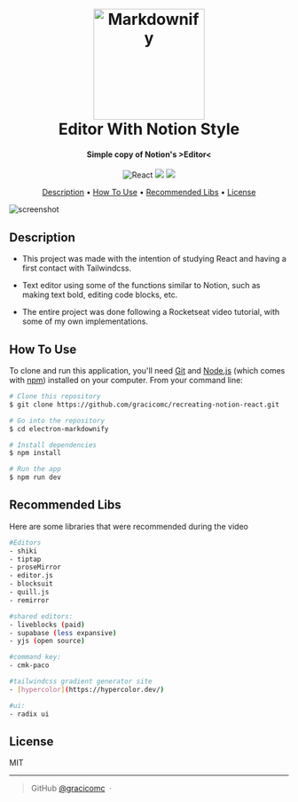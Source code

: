 <h1 align="center">
  <br>
  <img src="https://upload.wikimedia.org/wikipedia/commons/4/45/Notion_app_logo.png" alt="Markdownify" width="200">
  <br>
  Editor With Notion Style
  <br>
</h1>

<h4 align="center">Simple copy of Notion's >Editor<</h4>

<p align="center">
    <img src="https://img.shields.io/badge/React-20232A?style=for-the-badge&logo=react&logoColor=61DAFB"
         alt="React">
           <img src="https://img.shields.io/badge/TypeScript-007ACC?style=for-the-badge&logo=typescript&logoColor=white">
    <img src="https://img.shields.io/badge/Tailwind_CSS-38B2AC?style=for-the-badge&logo=tailwind-css&logoColor=white">
</p>

<p align="center">
  <a href="#key-features">Description</a> •
  <a href="#how-to-use">How To Use</a> •
  <a href="#recommended-libs">Recommended Libs</a> •
  <a href="#license">License</a>
</p>

![screenshot](https://raw.githubusercontent.com/amitmerchant1990/electron-markdownify/master/app/img/markdownify.gif)

## Description

- This project was made with the intention of studying React and having a first contact with Tailwindcss.

- Text editor using some of the functions similar to Notion, such as making text bold, editing code blocks, etc.

- The entire project was done following a Rocketseat video tutorial, with some of my own implementations.

## How To Use

To clone and run this application, you'll need [Git](https://git-scm.com) and [Node.js](https://nodejs.org/en/download/) (which comes with [npm](http://npmjs.com)) installed on your computer. From your command line:

```bash
# Clone this repository
$ git clone https://github.com/gracicomc/recreating-notion-react.git

# Go into the repository
$ cd electron-markdownify

# Install dependencies
$ npm install

# Run the app
$ npm run dev
```

## Recommended Libs

Here are some libraries that were recommended during the video

```bash
#Editors
- shiki
- tiptap
- proseMirror
- editor.js
- blocksuit
- quill.js
- remirror

#shared editors:
- liveblocks (paid)
- supabase (less expansive)
- yjs (open source)

#command key:
- cmk-paco

#tailwindcss gradient generator site
- [hypercolor](https://hypercolor.dev/)

#ui:
- radix ui
```

## License

MIT

---

> GitHub [@gracicomc](https://github.com/gracicomc/) &nbsp;&middot;&nbsp;
